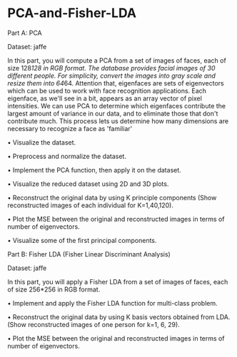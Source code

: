 # PCA-and-Fisher-LDA
Part A: PCA

Dataset: jaffe

In this part, you will compute a PCA from a set of images of faces, each of size 128*128 in RGB format. The database provides facial images of 30 different people. For simplicity, convert the images into gray scale and resize them into 64*64. Attention that, eigenfaces are sets of eigenvectors which can be used to work with face recognition applications. Each eigenface, as we'll see in a bit, appears as an array vector of pixel intensities. We can use PCA to determine which eigenfaces contribute the largest amount of variance in our data, and to eliminate those that don't contribute much. This process lets us determine how many dimensions are necessary to recognize a face as 'familiar'

• Visualize the dataset.

• Preprocess and normalize the dataset.

• Implement the PCA function, then apply it on the dataset.

• Visualize the reduced dataset using 2D and 3D plots.

• Reconstruct the original data by using K principle components (Show reconstructed images of each individual for K=1,40,120).

• Plot the MSE between the original and reconstructed images in terms of number of eigenvectors.

• Visualize some of the first principal components.


Part B: Fisher LDA (Fisher Linear Discriminant Analysis)

Dataset: jaffe

In this part, you will apply a Fisher LDA from a set of images of faces, each of size 256*256 in RGB format.

• Implement and apply the Fisher LDA function for multi-class problem.

• Reconstruct the original data by using K basis vectors obtained from LDA. (Show reconstructed images of one person for k=1, 6, 29).

• Plot the MSE between the original and reconstructed images in terms of number of eigenvectors.
